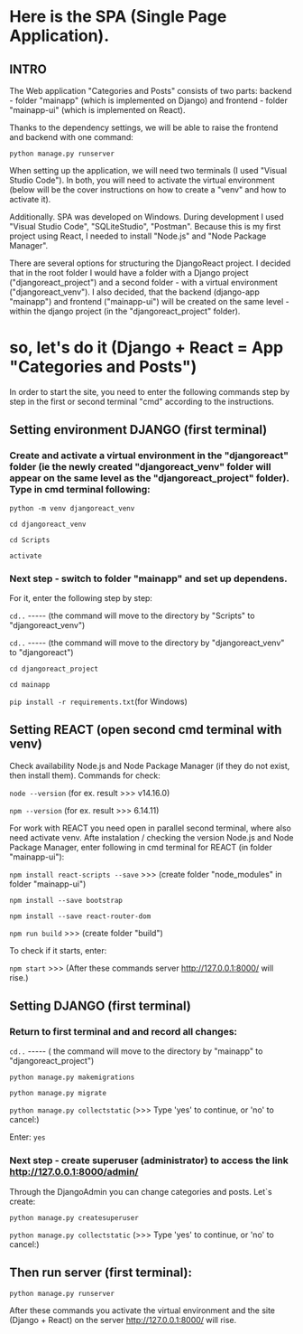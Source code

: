 # Here is the SPA (Single Page Application).
## INTRO
The Web application "Categories and Posts" consists of two parts: 
backend - folder "mainapp" (which is implemented on Django) and 
frontend - folder "mainapp-ui" (which is implemented on React). 

Thanks to the dependency settings, we will be able to raise the frontend and backend with one command:

`python manage.py runserver`

When setting up the application, we will need two terminals (I used "Visual Studio Code"). In both, you will need to activate the virtual environment (below will be the cover instructions on how to create a "venv" and how to activate it).

Additionally. SPA was developed on Windows. During development I used "Visual Studio Code", "SQLiteStudio", "Postman".
Because this is my first project using React, I needed to install "Node.js" and "Node Package Manager".

There are several options for structuring the DjangoReact project. I decided that in the root folder I would have a folder with a Django project ("djangoreact_project")  and a second folder - with a virtual environment ("djangoreact_venv"). 
I also decided, that the backend (django-app "mainapp") and frontend ("mainapp-ui") will be created on the same level - within the django project (in the "djangoreact_project" folder).

# so, let's do it (Django + React = App "Categories and Posts")

In order to start the site, you need to enter the following commands step by step in the first or second terminal "cmd" according to the instructions.

## Setting environment DJANGO (first terminal)

### Create and activate a virtual environment in the "djangoreact" folder (ie the newly created "djangoreact_venv" folder will appear on the same level as the "djangoreact_project" folder). Type in cmd terminal following:

`python -m venv djangoreact_venv`

`cd djangoreact_venv`

`cd Scripts`

`activate`

### Next step - switch to folder "mainapp" and set up dependens. 
For it, enter the following step by step:

`cd..` ----- (the command will move to the directory by "Scripts" to "djangoreact_venv")

`cd..` ----- (the command will move to the directory by "djangoreact_venv" to "djangoreact")

`cd djangoreact_project`

`cd mainapp`

`pip install -r requirements.txt`(for Windows)


## Setting REACT (open second cmd terminal with venv)
Check availability Node.js and Node Package Manager (if they do not exist, then install them). Commands for check:

`node --version` (for ex. result >>> v14.16.0)

`npm --version` (for ex. result >>> 6.14.11)

For work with REACT you need open in parallel second terminal, where also need activate venv.
Afte instalation / checking the version  Node.js and Node Package Manager, enter following in cmd terminal for REACT (in folder "mainapp-ui"):

`npm install react-scripts --save`  >>> (create folder "node_modules" in folder "mainapp-ui")

`npm install --save bootstrap`

`npm install --save react-router-dom`

`npm run build` >>> (create folder "build")

To check if it starts, enter:

`npm start` >>> (After these commands server http://127.0.0.1:8000/ will rise.)


## Setting DJANGO (first terminal)

### Return to first terminal and and record all changes:

`cd..` ----- ( the command will move to the directory by "mainapp" to "djangoreact_project")

`python manage.py makemigrations`

`python manage.py migrate`

`python manage.py collectstatic` (>>> Type 'yes' to continue, or 'no' to cancel:)

Enter: `yes`

### Next step - create superuser (administrator) to access the link http://127.0.0.1:8000/admin/
Through the DjangoAdmin you can change categories and posts. Let`s create:

`python manage.py createsuperuser`

`python manage.py collectstatic` (>>> Type 'yes' to continue, or 'no' to cancel:)


## Then run server (first terminal):

`python manage.py runserver`

After these commands you activate the virtual environment and the site (Django + React) on the server http://127.0.0.1:8000/ will rise.
